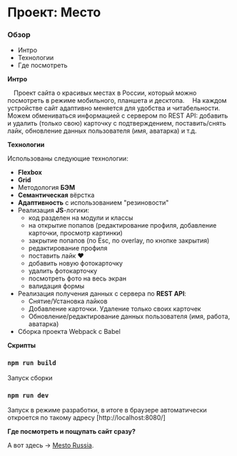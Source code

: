 # Проект: Место

### Обзор
* Интро
* Технологии
* Где посмотреть

**Интро**

&emsp;Проект сайта о красивых местах в России, который можно посмотреть в режиме мобильного, планшета и десктопа.
&emsp;На каждом устройстве сайт адаптивно меняется для удобства и читабельности.
&emsp;Можем обмениваться информацией с сервером по REST API: добавить и удалить (только свою) карточку с подтверждением, поставить/снять лайк, обновление данных пользователя (имя, аватарка) и т.д.

**Технологии**

Использованы следующие технологии:

* __Flexbox__
* __Grid__
* Методология __БЭМ__
* __Семантическая__ вёрстка
* __Адаптивность__ с использованием "резиновости"
* Реализация __JS__-логики:
  * код разделен на модули и классы
  * на открытие попапов (редактирование профиля, добавление карточки, просмотр картинки)
  * закрытие попапов (по Esc, по overlay, по кнопке закрытия)
  * редактирование профиля
  * поставить лайк &hearts;
  * добавить новую фотокарточку
  * удалить фотокарточку
  * посмотреть фото на весь экран
  * валидация формы
* Реализация получения данных с сервера по __REST API__:
  * Снятие/Установка лайков
  * Добавление карточки. Удаление только своих карточек
  * Обновление/редактирование данных пользователя (имя, работа, аватарка)
* Сборка проекта Webpack с Babel

**Скрипты**
###  `npm run build`

Запуск сборки

### `npm run dev`

Запуск в режиме разработки, в итоге в браузере автоматически откроется по такому адресу [http://localhost:8080/]

**Где посмотреть и пощупать сайт сразу?**

А вот здесь &rarr; [Mesto Russia](https://bezprobeloff.github.io/mesto/index.html).
